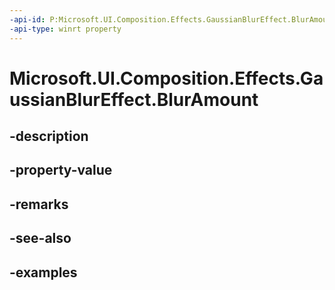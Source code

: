 ```yaml
---
-api-id: P:Microsoft.UI.Composition.Effects.GaussianBlurEffect.BlurAmount
-api-type: winrt property
---
```


# Microsoft.UI.Composition.Effects.GaussianBlurEffect.BlurAmount

<!--
public float BlurAmount { get; set; }
-->


## -description

## -property-value

## -remarks

## -see-also

## -examples


